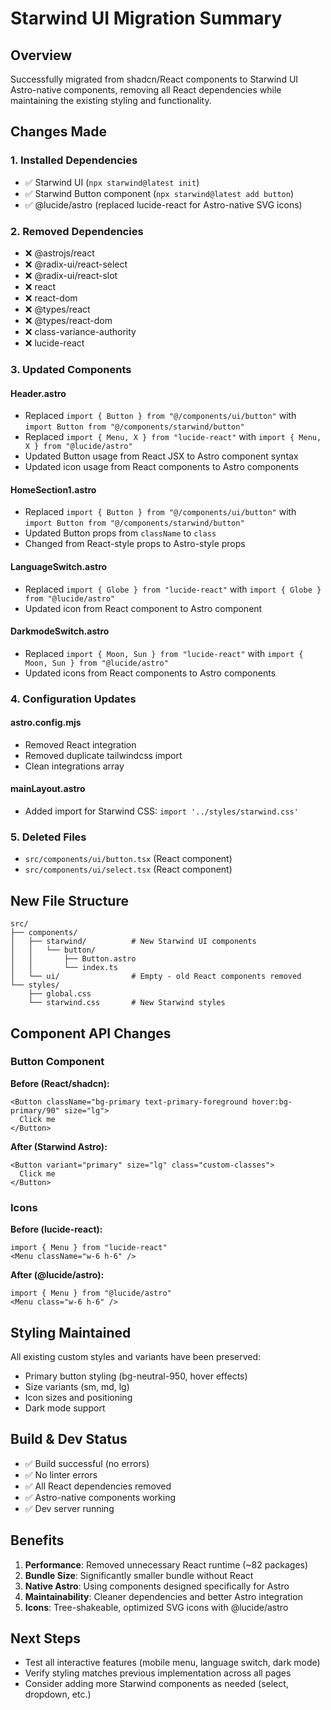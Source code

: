 # Starwind UI Migration Summary

## Overview
Successfully migrated from shadcn/React components to Starwind UI Astro-native components, removing all React dependencies while maintaining the existing styling and functionality.

## Changes Made

### 1. Installed Dependencies
- ✅ Starwind UI (`npx starwind@latest init`)
- ✅ Starwind Button component (`npx starwind@latest add button`)
- ✅ @lucide/astro (replaced lucide-react for Astro-native SVG icons)

### 2. Removed Dependencies
- ❌ @astrojs/react
- ❌ @radix-ui/react-select
- ❌ @radix-ui/react-slot
- ❌ react
- ❌ react-dom
- ❌ @types/react
- ❌ @types/react-dom
- ❌ class-variance-authority
- ❌ lucide-react

### 3. Updated Components

#### Header.astro
- Replaced `import { Button } from "@/components/ui/button"` with `import Button from "@/components/starwind/button"`
- Replaced `import { Menu, X } from "lucide-react"` with `import { Menu, X } from "@lucide/astro"`
- Updated Button usage from React JSX to Astro component syntax
- Updated icon usage from React components to Astro components

#### HomeSection1.astro
- Replaced `import { Button } from "@/components/ui/button"` with `import Button from "@/components/starwind/button"`
- Updated Button props from `className` to `class`
- Changed from React-style props to Astro-style props

#### LanguageSwitch.astro
- Replaced `import { Globe } from "lucide-react"` with `import { Globe } from "@lucide/astro"`
- Updated icon from React component to Astro component

#### DarkmodeSwitch.astro
- Replaced `import { Moon, Sun } from "lucide-react"` with `import { Moon, Sun } from "@lucide/astro"`
- Updated icons from React components to Astro components

### 4. Configuration Updates

#### astro.config.mjs
- Removed React integration
- Removed duplicate tailwindcss import
- Clean integrations array

#### mainLayout.astro
- Added import for Starwind CSS: `import '../styles/starwind.css'`

### 5. Deleted Files
- `src/components/ui/button.tsx` (React component)
- `src/components/ui/select.tsx` (React component)

## New File Structure

```
src/
├── components/
│   ├── starwind/          # New Starwind UI components
│   │   └── button/
│   │       ├── Button.astro
│   │       └── index.ts
│   └── ui/                # Empty - old React components removed
└── styles/
    ├── global.css
    └── starwind.css       # New Starwind styles
```

## Component API Changes

### Button Component
**Before (React/shadcn):**
```tsx
<Button className="bg-primary text-primary-foreground hover:bg-primary/90" size="lg">
  Click me
</Button>
```

**After (Starwind Astro):**
```astro
<Button variant="primary" size="lg" class="custom-classes">
  Click me
</Button>
```

### Icons
**Before (lucide-react):**
```tsx
import { Menu } from "lucide-react"
<Menu className="w-6 h-6" />
```

**After (@lucide/astro):**
```astro
import { Menu } from "@lucide/astro"
<Menu class="w-6 h-6" />
```

## Styling Maintained
All existing custom styles and variants have been preserved:
- Primary button styling (bg-neutral-950, hover effects)
- Size variants (sm, md, lg)
- Icon sizes and positioning
- Dark mode support

## Build & Dev Status
- ✅ Build successful (no errors)
- ✅ No linter errors
- ✅ All React dependencies removed
- ✅ Astro-native components working
- ✅ Dev server running

## Benefits
1. **Performance**: Removed unnecessary React runtime (~82 packages)
2. **Bundle Size**: Significantly smaller bundle without React
3. **Native Astro**: Using components designed specifically for Astro
4. **Maintainability**: Cleaner dependencies and better Astro integration
5. **Icons**: Tree-shakeable, optimized SVG icons with @lucide/astro

## Next Steps
- Test all interactive features (mobile menu, language switch, dark mode)
- Verify styling matches previous implementation across all pages
- Consider adding more Starwind components as needed (select, dropdown, etc.)

